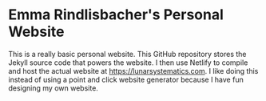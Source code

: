 # Emma Rindlisbacher's Personal Website

This is a really basic personal website. This GitHub repository stores the Jekyll source code that powers the website. I then use Netlify to compile and host the actual website at <https://lunarsystematics.com>. I like doing this instead of using a point and click website generator because I have fun designing my own website.
